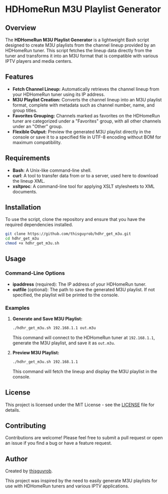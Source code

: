 # HDHomeRun M3U Playlist Generator

## Overview

The **HDHomeRun M3U Playlist Generator** is a lightweight Bash script designed to create M3U playlists from the channel lineup provided by an HDHomeRun tuner. This script fetches the lineup data directly from the tuner and transforms it into an M3U format that is compatible with various IPTV players and media centers.

## Features

- **Fetch Channel Lineup:** Automatically retrieves the channel lineup from your HDHomeRun tuner using its IP address.
- **M3U Playlist Creation:** Converts the channel lineup into an M3U playlist format, complete with metadata such as channel number, name, and group titles.
- **Favorites Grouping:** Channels marked as favorites on the HDHomeRun tuner are categorized under a "Favorites" group, with all other channels under an "Other" group.
- **Flexible Output:** Preview the generated M3U playlist directly in the console or save it to a specified file in UTF-8 encoding without BOM for maximum compatibility.

## Requirements

- **Bash**: A Unix-like command-line shell.
- **curl**: A tool to transfer data from or to a server, used here to download the lineup XML.
- **xsltproc**: A command-line tool for applying XSLT stylesheets to XML documents.

## Installation

To use the script, clone the repository and ensure that you have the required dependencies installed.

```bash
git clone https://github.com/thisguyrob/hdhr_get_m3u.git
cd hdhr_get_m3u
chmod +x hdhr_get_m3u.sh
```

## Usage

### Command-Line Options

- **ipaddress** (required): The IP address of your HDHomeRun tuner.
- **outfile** (optional): The path to save the generated M3U playlist. If not specified, the playlist will be printed to the console.

### Examples

1. **Generate and Save M3U Playlist:**

   ```bash
   ./hdhr_get_m3u.sh 192.168.1.1 out.m3u
   ```

   This command will connect to the HDHomeRun tuner at `192.168.1.1`, generate the M3U playlist, and save it as `out.m3u`.

2. **Preview M3U Playlist:**

   ```bash
   ./hdhr_get_m3u.sh 192.168.1.1
   ```

   This command will fetch the lineup and display the M3U playlist in the console.

## License

This project is licensed under the MIT License - see the [LICENSE](LICENSE) file for details.

## Contributing

Contributions are welcome! Please feel free to submit a pull request or open an issue if you find a bug or have a feature request.

## Author

Created by [thisguyrob](https://github.com/thisguyrob). 

This project was inspired by the need to easily generate M3U playlists for use with HDHomeRun tuners and various IPTV applications.

